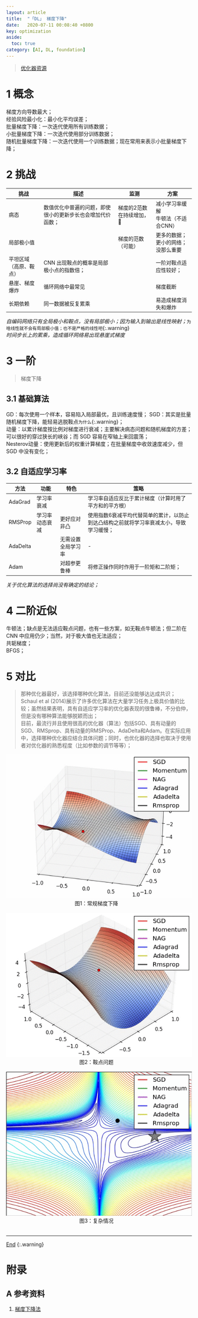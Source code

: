 ```yaml
---
layout: article
title:  "「DL」 梯度下降"
date:   2020-07-11 00:08:40 +0800
key: optimization
aside:
  toc: true
category: [AI, DL, foundation]
---
```

<span id='head'></span>  
>[优化器资源](/ai/dl/foundation/2019/05/20/foundation.html#41-优化器)     

<!--more-->

# 1 概念
梯度方向导数最大；    
经验风险最小化：最小化平均误差；     
批量梯度下降：一次迭代使用所有训练数据；   
小批量梯度下降：一次迭代使用部分训练数据；   
随机批量梯度下降：一次迭代使用一个训练数据；现在常用来表示小批量梯度下降；        


# 2 挑战

| 挑战 | 描述 | 监测 | 方案 |
| --- | --- | --- | --- |
| 病态 | 数值优化中普遍的问题，即使很小的更新步长也会增加代价函数； | 梯度的2范数在持续增加，:ghost: | 减小学习率缓解<br>牛顿法（不适合CNN） |    
| 局部极小值 |  | 梯度的范数（可能） | 更多的数据；<br>更小的网络；<br>没那么重要 |
| 平坦区域（高原、鞍点） | CNN 出现鞍点的概率是局部极小点的指数倍； |  | 一阶对鞍点适应性较好； |
| 悬崖、梯度爆炸 | 循环网络中最常见 |  | 梯度截断 |
| 长期依赖 | 同一数据被反复累乘 |  | 易造成梯度消失和爆炸 |


*自编码网络只有全局极小和鞍点，没有局部极小；因为输入到输出是线性映射；*`为啥线性就不会有局部极小值；也不是严格的线性吧`{:.warning}    
*时间步长上的累乘，造成循环网络易出现悬崖式梯度*    

# 3 一阶
>梯度下降   

## 3.1 基础算法
GD：每次使用一个样本，容易陷入局部最优，且训练速度慢；
SGD：其实是批量随机梯度下降，能轻易逃脱鞍点`为什么`{:.warning}；   
动量：以累计梯度按比例对梯度进行衰减；主要解决病态问题和随机梯度的方差；可以很好的穿过狭长的峡谷；而 SGD 容易在窄轴上来回震荡；   
Nesterov动量：使用更新后的权重计算梯度；在批量梯度中收敛速度减少，但 SGD 中没有变化；    


## 3.2 自适应学习率

| 方法 | 功能 | 特色 | 策略 |
| --- | --- | --- | --- |
| AdaGrad | 学习率衰减 |  | 学习率自适应反比于累计梯度（计算时用了平方和的平方根）|
| RMSProp | 学习率动态衰减 | 更好应对非凸 | 使用指数6衰减平均代替简单的累计，以防止到达凸结构之前就将学习率衰减太小，导致学习缓慢； |
| AdaDelta |  | 无需设置全局学习率 | - |
| Adam |  | 对超参更鲁棒 | 将修正操作同时作用于一阶矩和二阶矩； |

*关于优化算法的选择尚没有确定的结论；*     

# 4 二阶近似
牛顿法；缺点是无法适应鞍点问题，也有一些方案，如无鞍点牛顿法；但二阶在 CNN 中应用仍少；当然，对于极大值也无法适应；       
共轭梯度；   
BFGS；   

# 5 对比
>那种优化器最好，该选择哪种优化算法，目前还没能够达达成共识；Schaul et al (2014)展示了许多优化算法在大量学习任务上极具价值的比较；虽然结果表明，具有自适应学习率的优化器表现的很鲁棒，不分伯仲，但是没有哪种算法能够脱颖而出；  
目前，最流行并且使用很高的优化器（算法）包括SGD、具有动量的SGD、RMSprop、具有动量的RMSProp、AdaDelta和Adam。在实际应用中，选择哪种优化器应结合具体问题；同时，也优化器的选择也取决于使用者对优化器的熟悉程度（比如参数的调节等等）；    

<center class="half">
  <img src="/assets/images/AI/dl/foundation/optimization/normal" /><br>图1：常规梯度下降&emsp;<br><br>
  <img src="/assets/images/AI/dl/foundation/optimization/saddle" /><br>图2：鞍点问题&emsp;<br><br>
  <img src="/assets/images/AI/dl/foundation/optimization/complex" /><br>图3：复杂情况&emsp;<br><br>
</center>


-------------------  
[End](#head)
{:.warning}  

# 附录
## A 参考资料
1. [梯度下降法](https://blog.csdn.net/weixin_40170902/article/details/80092628)     
